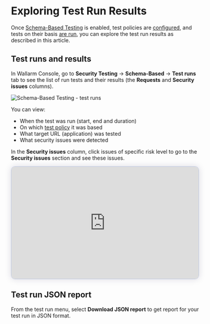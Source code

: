 # Exploring Test Run Results

Once [Schema-Based Testing](overview.md) is enabled, test policies are [configured](setup.md#configure-test-policies), and tests on their basis [are run](setup.md#docker-run), you can explore the test run results as described in this article.

## Test runs and results

In Wallarm Console, go to **Security Testing** → **Schema-Based** → **Test runs** tab to see the list of run tests and their results (the **Requests** and **Security issues** columns).

![Schema-Based Testing - test runs](../../images/vulnerability-detection/apitp-test-runs.png)

You can view:

* When the test was run (start, end and duration)
* On which [test policy](setup.md#configure-test-policies) it was based
* What target URL (application) was tested
* What security issues were detected

In the **Security issues** column, click issues of specific risk level to go to the **Security issues** section and see these issues.

<div>
  <script async src="https://js.storylane.io/js/v2/storylane.js"></script>
  <div class="sl-embed" style="position:relative;padding-bottom:calc(55.02% + 25px);width:100%;height:0;transform:scale(1)">
    <iframe loading="lazy" class="sl-demo" src="https://wallarm.storylane.io/demo/agsjw7qq6xel?embed=inline" name="sl-embed" allow="fullscreen" allowfullscreen style="position:absolute;top:0;left:0;width:100%!important;height:100%!important;border:1px solid rgba(63,95,172,0.35);box-shadow: 0px 0px 18px rgba(26, 19, 72, 0.15);border-radius:10px;box-sizing:border-box;"></iframe>
  </div>
</div>

## Test run JSON report

From the test run menu, select **Download JSON report** to get report for your test run in JSON format.